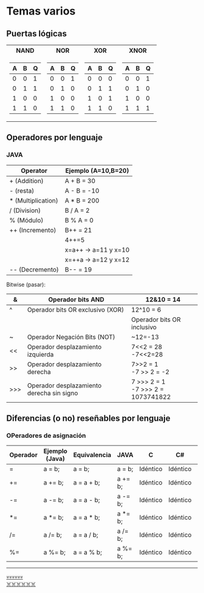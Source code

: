 # Temas varios 

## Puertas lógicas

<table>
<tr>
<th> NAND </th>
<th> NOR </th>
<th> XOR </th>
<th> XNOR </th>
</tr>
<tr>
<td>
  
| A | B | Q |
| - | - | - |
| 0 | 0 | 1 |
| 0 | 1 | 1 |
| 1 | 0 | 0 |
| 1 | 1 | 0 |

</td>
<td>

| A | B | Q |
| - | - | - |
| 0 | 0 | 1 |
| 0 | 1 | 0 |
| 1 | 0 | 0 |
| 1 | 1 | 0 |

  </td>
  <td>

| A | B | Q |
| - | - | - |
| 0 | 0 | 0 |
| 0 | 1 | 1 |
| 1 | 0 | 1 |
| 1 | 1 | 0 |

</td>
<td>

| A | B | Q |
| - | - | - |
| 0 | 0 | 1 |
| 0 | 1 | 0 |
| 1 | 0 | 0 |
| 1 | 1 | 1 |

</td>
</table>
  
## Operadores por lenguaje

### JAVA

| Operator            | Ejemplo (A=10,B=20)  |
| ------------------- | -------------------- |
| \+ (Addition)       | A + B = 30           |
| \- (resta)          | A - B = -10          |
| \* (Multiplication) | A \* B = 200         |
| / (Division)        | B / A = 2            |
| % (Módulo)          | B % A = 0            |
| ++ (Incremento)     | B++ = 21             |
|                     | 4++=5                |
|                     | x=a++ -> a=11 y x=10 |
|                     | x=++a -> a=12 y x=12 |
| \-- (Decremento)    | B-- = 19             |

Bitwise (pasar):

| &    | Operador bits AND                         | 12&10 = 14                            |
| ---- | ----------------------------------------- | ------------------------------------- |
| ^    | Operador bits OR exclusivo (XOR)          | 12^10 = 6                             |
| |    | Operador bits OR inclusivo                | 12|10 = 8                             |
| ~    | Operador Negación Bits (NOT)              | ~12=-13                               |
| <<   | Operador desplazamiento izquierda         | 7<<2 = 28<br>\-7<<2=28                |
| \>>  | Operador desplazamiento derecha           | 7>>2 = 1<br>\-7 >> 2 = -2             |
| \>>> | Operador desplazamiento derecha sin signo | 7 >>> 2 = 1<br>\-7 >>> 2 = 1073741822 |


## Diferencias (o no) reseñables por lenguaje

### OPeradores de asignación 

| Operador | Ejemplo (Java) | Equivalencia | JAVA     | C        | C#       | Python   | PHP      |
| -------- | -------------- | ------------ | -------- | -------- | -------- | -------- | -------- |
| \=       | a = b;         | a = b;       | a = b;   | Idéntico | Idéntico | Idéntico | Idéntico |
| +=       | a += b;        | a = a + b;   | a += b;  | Idéntico | Idéntico | Idéntico | Idéntico |
| \-=      | a -= b;        | a = a - b;   | a -= b;  | Idéntico | Idéntico | Idéntico | Idéntico |
| \*=      | a \*= b;       | a = a \* b;  | a \*= b; | Idéntico | Idéntico | Idéntico | Idéntico |
| /=       | a /= b;        | a = a / b;   | a /= b;  | Idéntico | Idéntico | Idéntico | Idéntico |
| %=       | a %= b;        | a = a % b;   | a %= b;  | Idéntico | Idéntico | Idéntico | Idéntico |


----


[💀💀💀💀💀💀](https://www.youtube.com/watch?v=7j2GQqu18J0)<br/>
[☠️☠️☠️☠️☠️☠️](https://www.youtube.com/watch?v=0oxJmvSpap0)
